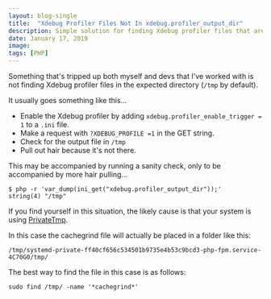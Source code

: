 ```yaml
---
layout: blog-single
title:  "Xdebug Profiler Files Not In xdebug.profiler_output_dir"
description: Simple solution for finding Xdebug profiler files that aren't in the expected directory
date: January 17, 2019
image:
tags: [PHP]
---
```


Something that's tripped up both myself and devs that I've worked with is not finding Xdebug profiler files in the expected directory (`/tmp` by default).

It usually goes something like this...

- Enable the Xdebug profiler by adding `xdebug.profiler_enable_trigger = 1` to a `.ini` file.
- Make a request with `?XDEBUG_PROFILE =1` in the GET string.
- Check for the output file in `/tmp`
- Pull out hair because it's not there.

This may be accompanied by running a sanity check, only to be accompanied by more hair pulling...

```
$ php -r 'var_dump(ini_get("xdebug.profiler_output_dir"));'
string(4) "/tmp"
```

<!-- excerpt_separator -->

If you find yourself in this situation, the likely cause is that your system is using [PrivateTmp](https://access.redhat.com/blogs/766093/posts/1976243).

In this case the cachegrind file will actually be placed in a folder like this: 

```
/tmp/systemd-private-ff40cf656c534501b9735e4b53c9bcd3-php-fpm.service-4C70G0/tmp/
```

The best way to find the file in this case is as follows:

```
sudo find /tmp/ -name '*cachegrind*'
```
